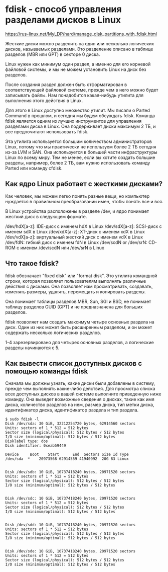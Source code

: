# fdisk - способ управления разделами дисков в Linux

https://rus-linux.net/MyLDP/hard/manage_disk_partitions_with_fdisk.html

Жесткие диски можно разделить на один или несколько логических дисков, называемых разделами. Это разделение описано в таблице разделов (MBR или GPT) в секторе 0 диска.

Linux нужен как минимум один раздел, а именно для его корневой файловой системы, и мы не можем установить Linux на диск без разделов.

После создания раздел должен быть отформатирован в соответствующей файловой системе, прежде чем в него можно будет записывать файлы. Нам понадобится какая-нибудь утилита для выполнения этого действия в Linux.

Для этого в Linux доступно множество утилит. Мы писали о Parted Command в прошлом, и сегодня мы будем обсуждать fdisk. Команда fdisk является одним из лучших инструментов для управления разделами диска в Linux. Она поддерживает диски максимум 2 ТБ, и все предпочитают использовать fdisk.

Эта утилита используется большим количеством администраторов Linux, потому что мы практически не используем более 2 ТБ сегодня из-за LVM и SAN. Она используется в большей части инфраструктуры Linux по всему миру. Тем не менее, если вы хотите создать большие разделы, например, более 2 ТБ, вам нужно использовать команду Parted или команду cfdisk.


## Как ядро Linux работает с жесткими дисками?

Как человек, мы можем легко понять разные вещи, но компьютер нуждается в правильном преобразовании имен, чтобы понять все и вся.

В Linux устройства расположены в разделе /dev, и ядро понимает жесткий диск в следующем формате.

/dev/hdX[a-z]: IDE-диск с именем hdX в Linux
/dev/sdX[a-z]: SCSI-диск с именем sdX в Linux
/dev/xdX[a-z]: XT-диск с именем xdX в Linux
/dev/vdX[a-z]: виртуальный жесткий диск с именем vdX в Linux
/dev/fdN: гибкий диск с именем fdN в Linux
/dev/scdN or /dev/srN: CD-ROM с именем /dev/scdN или /dev/srN в Linux

## Что такое fdisk?

fdisk обозначает "fixed disk" или "format disk". Это утилита командной строки, которая позволяет пользователям выполнять различные действия с дисками. Она позволяет нам просматривать, создавать, изменять размеры, удалять, перемещать и копировать разделы.

Она понимает таблицы разделов MBR, Sun, SGI и BSD, не понимает таблицу разделов GUID (GPT) и не предназначена для больших разделов.

fdisk позволяет нам создать максимум четыре основных раздела на диск. Один из них может быть расширенным разделом, и он может содержать несколько логических разделов.

1-4 зарезервировано для четырех основных разделов, а логические разделы начинаются с 5.


## Как вывести список доступных дисков с помощью команды fdisk

Сначала мы должны узнать, какие диски были добавлены в систему, прежде чем выполнять какие-либо действия. Для просмотра списка всех доступных дисков в вашей системе выполните приведенную ниже команду. Она выведет возможные сведения о дисках, такие как имя диска, количество разделов на нем, размер диска, тип метки диска, идентификатор диска, идентификатор раздела и тип раздела.

```
$ sudo fdisk -l
Disk /dev/sda: 30 GiB, 32212254720 bytes, 62914560 sectors
Units: sectors of 1 * 512 = 512 bytes
Sector size (logical/physical): 512 bytes / 512 bytes
I/O size (minimum/optimal): 512 bytes / 512 bytes
Disklabel type: dos
Disk identifier: 0xeab59449

Device     Boot    Start      End  Sectors Size Id Type
/dev/sda  *    20973568 62914559 41940992  20G 83 Linux


Disk /dev/sdb: 10 GiB, 10737418240 bytes, 20971520 sectors
Units: sectors of 1 * 512 = 512 bytes
Sector size (logical/physical): 512 bytes / 512 bytes
I/O size (minimum/optimal): 512 bytes / 512 bytes


Disk /dev/sdc: 10 GiB, 10737418240 bytes, 20971520 sectors
Units: sectors of 1 * 512 = 512 bytes
Sector size (logical/physical): 512 bytes / 512 bytes
I/O size (minimum/optimal): 512 bytes / 512 bytes


Disk /dev/sdd: 10 GiB, 10737418240 bytes, 20971520 sectors
Units: sectors of 1 * 512 = 512 bytes
Sector size (logical/physical): 512 bytes / 512 bytes
I/O size (minimum/optimal): 512 bytes / 512 bytes


Disk /dev/sde: 10 GiB, 10737418240 bytes, 20971520 sectors
Units: sectors of 1 * 512 = 512 bytes
Sector size (logical/physical): 512 bytes / 512 bytes
I/O size (minimum/optimal): 512 bytes / 512 bytes
```


















